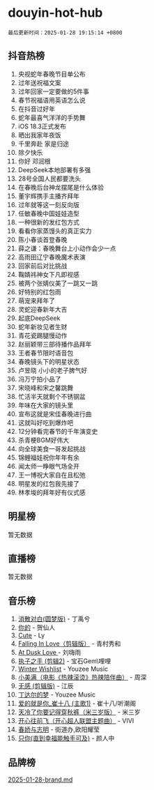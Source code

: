 # douyin-hot-hub

`最后更新时间：2025-01-28 19:15:14 +0800`

## 抖音热榜

1. 央视蛇年春晚节目单公布
1. 过年送祝福文案
1. 过年回家一定要做的5件事
1. 春节祝福语用英语怎么说
1. 在抖音过好年
1. 蛇年最喜气洋洋的手势舞
1. iOS 18.3正式发布
1. 晒出我家年夜饭
1. 千里奔赴 家是归途
1. 除夕快乐
1. 你好 邓润根
1. DeepSeek本地部署有多强
1. 28号全国人民都要洗头
1. 在春晚后台神龙摆尾是什么体验
1. 董宇辉携手主播齐拜年
1. 过年就等这一刻反向版
1. 任敏春晚中国娃娃造型
1. 一种很新的发红包方式
1. 看看你家蒸馒头的真正实力
1. 陈小春谈首登春晚
1. 薛之谦：春晚舞台上小动作会少一点
1. 高雨田辽宁春晚魔术表演
1. 回家前后对比挑战
1. 鞠婧祎神女下凡即视感
1. 被两个张婧仪美了一跳又一跳
1. 好特别的红包雨
1. 萌宠来拜年了
1. 灵蛇迎春新年大吉
1. 起底DeepSeek
1. 蛇年新妆见者生财
1. 青花瓷踢腿慢动作
1. 赵丽颖带三部待播作品拜年
1. 王者春节限时语音包
1. 春晚镜头下的明星状态
1. 卢昱晓 小小的老子脾气好
1. 冯万宁拍小品了
1. 宋晓峰和宋之馨跳舞
1. 忙活半天就剩个不锈钢盆
1. 年味在大家的镜头里
1. 宣布这就是宋佳春晚进行曲
1. 这就叫好吃到爆炸吧
1. 12分钟看完春节的千年演变史
1. 杀青梗BGM好伟大
1. 向全球美食一哥发起挑战
1. 锦鲤福娃祝你年年有余
1. 闻太师一睁眼气场全开
1. 王一博祝大家自在且松弛
1. 明星发的红包我先接了
1. 林孝埈的拜年好有仪式感

## 明星榜

暂无数据

## 直播榜

暂无数据

## 音乐榜

1. [消散对白(圆梦版)](https://sf5-hl-cdn-tos.douyinstatic.com/obj/tos-cn-ve-2774/og4jB5I5IizzoZVAAAzWgBMAsMDWoArfwBOiFs) - 丁禹兮
1. [你的](https://sf5-hl-cdn-tos.douyinstatic.com/obj/tos-cn-ve-2774/oYuIeKf42jB7sEV6B2upMdpYAgfrQWj0FeRegh) - 贺仙人
1. [Cute](https://sf5-hl-cdn-tos.douyinstatic.com/obj/tos-cn-ve-2774/o4IbIzHWKAAB4wsS5qMBRiiAlEBGTpQRNfFvuo) - Ly
1. [Falling In Love（剪辑版）](https://sf5-hl-cdn-tos.douyinstatic.com/obj/tos-cn-ve-2774/o8ajpA8zzgBPahbBIO8AcKGBLJezFCRd1wfP9f) - 青村秀和
1. [ At Dusk  Love ](https://sf5-hl-cdn-tos.douyinstatic.com/obj/tos-cn-ve-2774/o8CrpCf5CaYgI4ZrtQgMQAFEfuGqNnRSDQAPBc) - 刘嗨雨
1. [执子之手 (剪辑2)](https://sf5-hl-cdn-tos.douyinstatic.com/obj/tos-cn-ve-2774/oUoZLQjCc31XzqsBnBQUNgeKtYPBcgbFDwtfcu) - 宝石Gem\哩哩
1. [Winter Wishlist](https://sf5-hl-cdn-tos.douyinstatic.com/obj/tos-cn-ve-2774/oIIgUOeamCFCVAzxN6MFRLIBlLGpUqQxeeHrLE) - Youzee Music
1. [小美满（电影《热辣滚烫》热辣陪伴曲）](https://sf6-cdn-tos.douyinstatic.com/obj/tos-cn-ve-2774/o0GAn2lSgfZIDUgtevCGDQYnFg4CwnrBaxbTZL) - 周深
1. [无感 (剪辑版)](https://sf5-hl-cdn-tos.douyinstatic.com/obj/tos-cn-ve-2774/o0eIsUzJBDlQaQFC5OFlgbMEZC1TFYBftOBn6p) - 江辰
1. [丁达尔的梦](https://sf5-hl-cdn-tos.douyinstatic.com/obj/tos-cn-ve-2774/oMU3WirUZBVQkAC9ccG5P2IQirziZM2RTInUY) - Youzee Music
1. [爱的就是你_崔十八 (主歌1)](https://sf5-hl-cdn-tos.douyinstatic.com/obj/tos-cn-ve-2774/oI5BO5DhFZ6UTcNCnZaOCBLtZ7WIMQGfgnXf5E) - 崔十八/听潮阁
1. [天冷了你要记得穿秋裤（米三岁版）](https://sf5-hl-cdn-tos.douyinstatic.com/obj/tos-cn-ve-2774/oQlIwVIDWiZ6BQilAorS7MA0AgCkQDvcZAdm1) - 米三岁
1. [开心往前飞（开心超人联盟主题曲）](https://sf5-hl-cdn-tos.douyinstatic.com/obj/tos-cn-ve-2774/9d8fb7c82cf1421fb93a9fe925275e0a) - VIVI
1. [春娇与志明](https://sf5-hl-cdn-tos.douyinstatic.com/obj/tos-cn-ve-2774/e530d8fceb7044b39707d7f9ff54add1) - 街道办,欧阳耀莹
1. [只你(直到幸福能触手可及)](https://sf5-hl-cdn-tos.douyinstatic.com/obj/tos-cn-ve-2774/o0lBkRDzFTeaVSUz3ZZSCBVtZ5DIMQGfgmEAuE) - 颜人中

## 品牌榜

[2025-01-28-brand.md](2025-01-28-brand.md)
